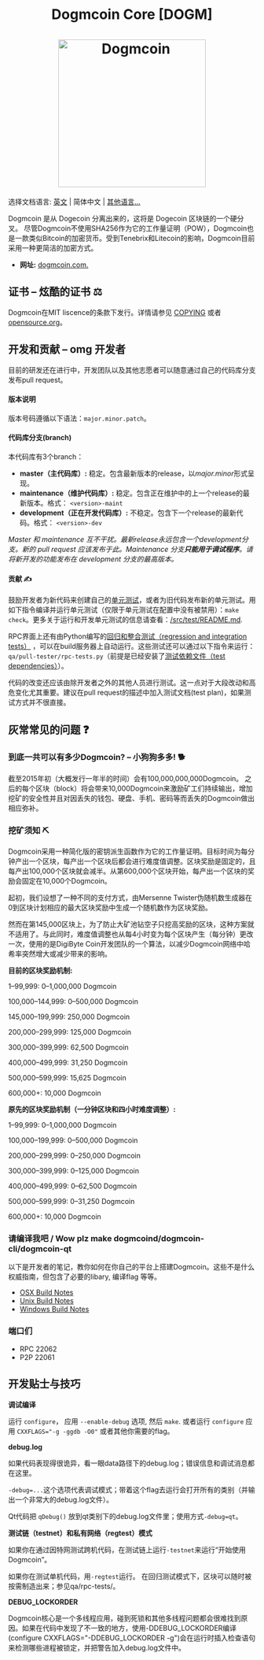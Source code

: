 <h1 align="center">
Dogmcoin Core [DOGM]  
<br/><br/>
<img src="https://64.media.tumblr.com/279188bca12976f5d7aa2cfac378a2ef/7fbc8b27b8232f02-96/s540x810/84e9b6e0ac8c3bfaefb5e17d6662ec2f7df96ad2.pnj" alt="Dogmcoin" width="300"/>
</h1>

<div align="center">

</div>

选择文档语言: [英文](./README.md) | 简体中文 | [其他语言...](./README_zh_CN.md)

Dogmcoin 是从 Dogecoin 分离出来的，这将是 Dogecoin 区块链的一个硬分叉。
尽管Dogmcoin不使用SHA256作为它的工作量证明（POW），Dogmcoin也是一款类似Bitcoin的加密货币。受到Tenebrix和Litecoin的影响，Dogmcoin目前采用一种更简洁的加密方式。
- **网址:** [dogmcoin.com.](https://dogmcoin.com)

## 证书 – 炫酷的证书 ⚖️
Dogmcoin在MIT liscence的条款下发行。详情请参见
[COPYING](COPYING) 或者
[opensource.org](https://opensource.org/licenses/MIT)。

## 开发和贡献 – omg 开发者
目前的研发还在进行中，开发团队以及其他志愿者可以随意通过自己的代码库分支发布pull request。

#### 版本说明
版本号码遵循以下语法：```major.minor.patch```。

#### 代码库分支(branch)
本代码库有3个branch：

- **master（主代码库）:** 稳定。包含最新版本的release，以*major.minor*形式呈现。
- **maintenance（维护代码库）:** 稳定。包含正在维护中的上一个release的最新版本。格式： ```<version>-maint```
- **development（正在开发代码库）:** 不稳定。包含下一个release的最新代码。格式： ```<version>-dev```

*Master 和 maintenance 互不干扰。最新release永远包含一个development分支。新的 pull request 应该发布于此。Maintenance 分支**只能用于调试程序**。请将新开发的功能发布在 development 分支的最高版本。*

#### 贡献 ✍️

鼓励开发者为新代码来创建自己的[单元测试](src/test/README.md)，或者为旧代码发布新的单元测试。用如下指令编译并运行单元测试（仅限于单元测试在配置中没有被禁用）：`make check`。更多关于运行和开发单元测试的信息请查看：[/src/test/README.md](/src/test/README.md).

RPC界面上还有由Python编写的[回归和整合测试（regression and integration tests）](/qa) ，可以在build服务器上自动运行。这些测试还可以通过以下指令来运行：`qa/pull-tester/rpc-tests.py`（前提是已经安装了[测试依赖文件（test dependencies）](/qa)）。

代码的改变还应该由除开发者之外的其他人员进行测试。这一点对于大段改动和高危变化尤其重要。建议在pull request的描述中加入测试文档(test plan)，如果测试方式并不很直接。

## 灰常常见的问题 ❓

### 到底一共可以有多少Dogmcoin? – 小狗狗多多! 🐕
截至2015年初（大概发行一年半的时间）会有100,000,000,000Dogmcoin。
之后的每个区块（block）将会带来10,000Dogmcoin来激励矿工们持续输出，增加挖矿的安全性并且对因丢失的钱包、硬盘、手机、密码等而丢失的Dogmcoin做出相应弥补。 

### 挖矿须知 ⛏

Dogmcoin采用一种简化版的密钥派生函数作为它的工作量证明。目标时间为每分钟产出一个区块，每产出一个区块后都会进行难度值调整。区块奖励是固定的，且每产出100,000个区块就会减半。从第600,000个区块开始，每产出一个区块的奖励会固定在10,000个Dogmcoin。

起初，我们设想了一种不同的支付方式，由Mersenne Twister伪随机数生成器在0到区块计划相应的最大区块奖励中生成一个随机数作为区块奖励。

然而在第145,000区块上，为了防止大矿池钻空子只挖高奖励的区块，这种方案就不适用了。与此同时，难度值调整也从每4小时变为每个区块产生（每分钟）更改一次，使用的是DigiByte Coin开发团队的一个算法，以减少Dogmcoin网络中哈希率突然增大或减少带来的影响。

**目前的区块奖励机制:**

1–99,999: 0–1,000,000 Dogmcoin

100,000–144,999: 0–500,000 Dogmcoin

145,000–199,999: 250,000 Dogmcoin

200,000–299,999: 125,000 Dogmcoin

300,000–399,999: 62,500 Dogmcoin

400,000–499,999: 31,250 Dogmcoin

500,000–599,999: 15,625 Dogmcoin

600,000+: 10,000 Dogmcoin

**原先的区块奖励机制（一分钟区块和四小时难度调整）:**

1–99,999: 0–1,000,000 Dogmcoin

100,000–199,999: 0–500,000 Dogmcoin

200,000–299,999: 0–250,000 Dogmcoin

300,000–399,999: 0–125,000 Dogmcoin

400,000–499,999: 0–62,500 Dogmcoin

500,000–599,999: 0–31,250 Dogmcoin

600,000+: 10,000 Dogmcoin

### 请编译我吧 / Wow plz make dogmcoind/dogmcoin-cli/dogmcoin-qt

  以下是开发者的笔记，教你如何在你自己的平台上搭建Dogmcoin。这些不是什么权威指南，但包含了必要的libary, 编译flag 等等。

  - [OSX Build Notes](doc/build-osx.md)
  - [Unix Build Notes](doc/build-unix.md)
  - [Windows Build Notes](doc/build-windows.md)

### 端口们

- RPC 22062
- P2P 22061

## 开发贴士与技巧

**调试编译**

运行 `configure`， 应用 `--enable-debug` 选项, 然后 `make`. 或者运行 `configure` 应用
`CXXFLAGS="-g -ggdb -O0"` 或者其他你需要的flag。

**debug.log**

如果代码表现得很诡异，看一眼data路径下的debug.log；错误信息和调试消息都在这里。

`-debug=...`这个选项代表调试模式；带着这个flag去运行会打开所有的类别（并输出一个非常大的debug.log文件）。

Qt代码把 `qDebug()` 放到qt类别下的debug.log文件里；使用方式`-debug=qt`。

**测试链（testnet）和私有网络（regtest）模式**

如果你在通过因特网测试跨机代码，在测试链上运行`-testnet`来运行“开始使用Dogmcoin”。

如果你在测试单机代码，用`-regtest`运行。
在回归测试模式下，区块可以随时被按需制造出来；参见qa/rpc-tests/。

**DEBUG_LOCKORDER**

Dogmcoin核心是一个多线程应用，碰到死锁和其他多线程问题都会很难找到原因。如果在代码中发现了不一致的地方，使用-DDEBUG_LOCKORDER编译 (configure CXXFLAGS="-DDEBUG_LOCKORDER -g")会在运行时插入检查语句来检测哪些进程被锁定，并把警告加入debug.log文件中。
